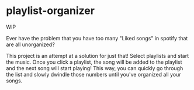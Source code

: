 # playlist-organizer
WIP

Ever have the problem that you have too many "Liked songs" in spotify that are all unorganized?

This project is an attempt at a solution for just that!
Select playlists and start the music. Once you click a playlist, the song will be added to the playlist and the next song will start playing!
This way, you can quickly go through the list and slowly dwindle those numbers until you've organized all your songs.
